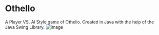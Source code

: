 # Othello
A Player VS. AI Style game of Othello. Created in Java with the help of the Java Swing Library. 
![image](https://user-images.githubusercontent.com/71661926/117935680-d3149480-b2b8-11eb-8144-ab19a2440347.png)
